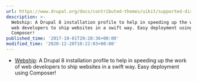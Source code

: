 ```yaml
---
url: https://www.drupal.org/docs/contributed-themes/uikit/supported-distributions
description: >-
  Webship: A Drupal 8 installation profile to help in speeding up the work of
  web developers to ship websites in a swift way. Easy deployment using
  Composer!
published_time: '2017-10-01T20:28:36+00:00'
modified_time: '2020-12-20T10:22:03+00:00'
---
```

* [Webship](https://www.drupal.org/project/webship): A Drupal 8 installation profile to help in speeding up the work of web developers to ship websites in a swift way. Easy deployment using Composer!